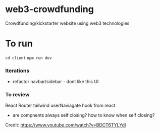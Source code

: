 # web3-crowdfunding
Crowdfunding/kickstarter website using web3 technologies 

# To run 
`cd client`
`npm run dev`

### Iterations
- refactor navbar/sidebar - dont like this UI 

### To review
React Router 
tailwind
userNaviagate hook from react
- are compnents always self closing? how to know when self closing?


Credit: https://www.youtube.com/watch?v=BDCT6TYLYdI